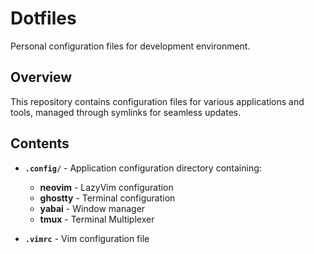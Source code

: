 # Dotfiles

Personal configuration files for development environment.

## Overview

This repository contains configuration files for various applications and tools, managed through symlinks for seamless updates.

## Contents

- **`.config/`** - Application configuration directory containing:
  - **neovim** - LazyVim configuration
  - **ghostty** - Terminal configuration
  - **yabai** - Window manager
  - **tmux** - Terminal Multiplexer

- **`.vimrc`** - Vim configuration file

